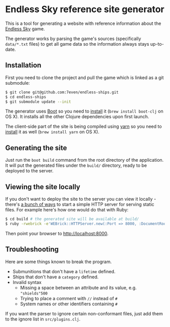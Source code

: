 # Endless Sky reference site generator

This is a tool for generating a website with reference information about the [Endless Sky](https://endless-sky.github.io/) game.

The generator works by parsing the game's sources (specifically `data/*.txt` files) to get all game data so the information always stays up-to-date.

## Installation

First you need to clone the project and pull the game which is linked as a git submodule:

``` sh
$ git clone git@github.com:7even/endless-ships.git
$ cd endless-ships
$ git submodule update --init
```

The generator uses [Boot](http://boot-clj.com/) so you need to [install](https://github.com/boot-clj/boot#install) it (`brew install boot-clj` on OS X). It installs all the other Clojure dependencies upon first launch.

The client-side part of the site is being compiled using [yarn](https://yarnpkg.com) so you need to [install](https://yarnpkg.com/en/docs/install) it as well (`brew install yarn` on OS X).

## Generating the site

Just run the `boot build` command from the root directory of the application. It will put the generated files under the `build/` directory, ready to be deployed to the server.

## Viewing the site locally

If you don't want to deploy the site to the server you can view it locally - there's [a bunch of ways](https://gist.github.com/willurd/5720255) to start a simple HTTP server for serving static files. For example here's how one would do that with Ruby:

``` sh
$ cd build # the generated site will be available at build/
$ ruby -rwebrick -e'WEBrick::HTTPServer.new(:Port => 8000, :DocumentRoot => Dir.pwd).start'
```

Then point your browser to [http://localhost:8000](http://localhost:8000).

## Troubleshooting

Here are some things known to break the program.

- Submunitions that don't have a `lifetime` defined.
- Ships that don't have a `category` defined.
- Invalid syntax
   - Missing a space between an attribute and its value, e.g. `"shields"500`
   - Trying to place a comment with `//` instead of `#`
   - System names or other identifiers containing `#`

If you want the parser to ignore certain non-conformant files, just add them to the ignore list in `src/plugins.clj`.
